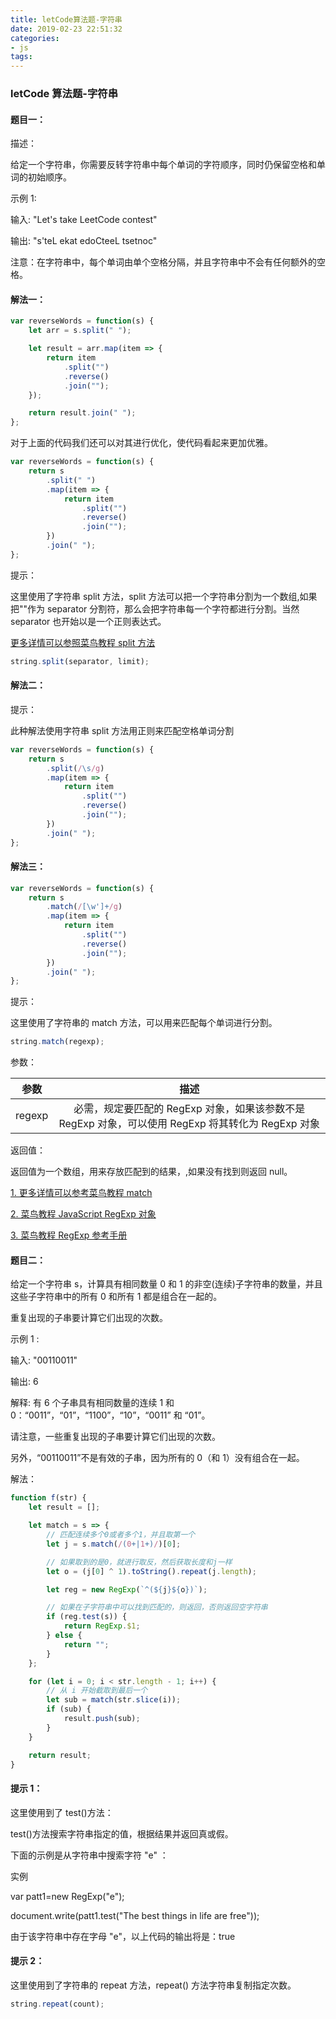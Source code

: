 ```yaml
---
title: letCode算法题-字符串
date: 2019-02-23 22:51:32
categories: 
- js
tags:
---
```


### letCode 算法题-字符串

#### 题目一：

描述：

给定一个字符串，你需要反转字符串中每个单词的字符顺序，同时仍保留空格和单词的初始顺序。

示例 1:

输入: "Let's take LeetCode contest"

输出: "s'teL ekat edoCteeL tsetnoc"

注意：在字符串中，每个单词由单个空格分隔，并且字符串中不会有任何额外的空格。

#### 解法一：

```js
var reverseWords = function(s) {
    let arr = s.split(" ");

    let result = arr.map(item => {
        return item
            .split("")
            .reverse()
            .join("");
    });

    return result.join(" ");
};
```

对于上面的代码我们还可以对其进行优化，使代码看起来更加优雅。

```js
var reverseWords = function(s) {
    return s
        .split(" ")
        .map(item => {
            return item
                .split("")
                .reverse()
                .join("");
        })
        .join(" ");
};
```

提示：

这里使用了字符串 split 方法，split 方法可以把一个字符串分割为一个数组,如果把""作为 separator 分割符，那么会把字符串每一个字符都进行分割。当然 separator 也开始以是一个正则表达式。

[更多详情可以参照菜鸟教程 split 方法](http://www.runoob.com/jsref/jsref-split.html)

```js
string.split(separator, limit);
```

#### 解法二：

提示：

此种解法使用字符串 split 方法用正则来匹配空格单词分割

```js
var reverseWords = function(s) {
    return s
        .split(/\s/g)
        .map(item => {
            return item
                .split("")
                .reverse()
                .join("");
        })
        .join(" ");
};
```

#### 解法三：

```js
var reverseWords = function(s) {
    return s
        .match(/[\w']+/g)
        .map(item => {
            return item
                .split("")
                .reverse()
                .join("");
        })
        .join(" ");
};
```

提示：

这里使用了字符串的 match 方法，可以用来匹配每个单词进行分割。

```js
string.match(regexp);
```

参数：

|  参数  |                                                描述                                                |
| :----: | :------------------------------------------------------------------------------------------------: |
| regexp | 必需，规定要匹配的 RegExp 对象，如果该参数不是 RegExp 对象，可以使用 RegExp 将其转化为 RegExp 对象 |

返回值：

返回值为一个数组，用来存放匹配到的结果，,如果没有找到则返回 null。

[1. 更多详情可以参考菜鸟教程 match](http://www.runoob.com/jsref/jsref-match.html)

[2. 菜鸟教程 JavaScript RegExp 对象](http://www.runoob.com/js/js-obj-regexp.html)

[3. 菜鸟教程 RegExp 参考手册](http://www.runoob.com/jsref/jsref-obj-regexp.html)

#### 题目二：

给定一个字符串 s，计算具有相同数量 0 和 1 的非空(连续)子字符串的数量，并且这些子字符串中的所有 0 和所有 1 都是组合在一起的。

重复出现的子串要计算它们出现的次数。

示例 1 :

输入: "00110011"

输出: 6

解释: 有 6 个子串具有相同数量的连续 1 和 0：“0011”，“01”，“1100”，“10”，“0011” 和 “01”。

请注意，一些重复出现的子串要计算它们出现的次数。

另外，“00110011”不是有效的子串，因为所有的 0（和 1）没有组合在一起。

解法：

```js
function f(str) {
    let result = [];

    let match = s => {
        // 匹配连续多个0或者多个1，并且取第一个
        let j = s.match(/(0+|1+)/)[0];

        // 如果取到的是0，就进行取反，然后获取长度和j一样
        let o = (j[0] ^ 1).toString().repeat(j.length);

        let reg = new RegExp(`^(${j}${o})`);

        // 如果在子字符串中可以找到匹配的，则返回，否则返回空字符串
        if (reg.test(s)) {
            return RegExp.$1;
        } else {
            return "";
        }
    };

    for (let i = 0; i < str.length - 1; i++) {
        // 从 i 开始截取到最后一个
        let sub = match(str.slice(i));
        if (sub) {
            result.push(sub);
        }
    }

    return result;
}
```

#### 提示 1：

这里使用到了 test()方法：

test()方法搜索字符串指定的值，根据结果并返回真或假。

下面的示例是从字符串中搜索字符 "e" ：

实例

var patt1=new RegExp("e");

document.write(patt1.test("The best things in life are free"));

由于该字符串中存在字母 "e"，以上代码的输出将是：true

#### 提示 2：

这里使用到了字符串的 repeat 方法，repeat() 方法字符串复制指定次数。

```js
string.repeat(count);
```

